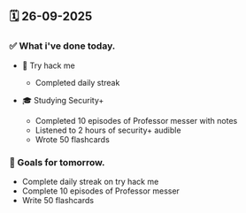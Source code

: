 ## 🗓️ 26-09-2025

### ✅ What i've done today.
- 👾 Try hack me
    - Completed daily streak


- 🎓 Studying Security+
    - Completed 10 episodes of Professor messer with notes
    - Listened to 2 hours of security+ audible
    - Wrote 50 flashcards



### 🎯 Goals for tomorrow.
- Complete daily streak on try hack me
- Complete 10 episodes of Professor messer
- Write 50 flashcards
